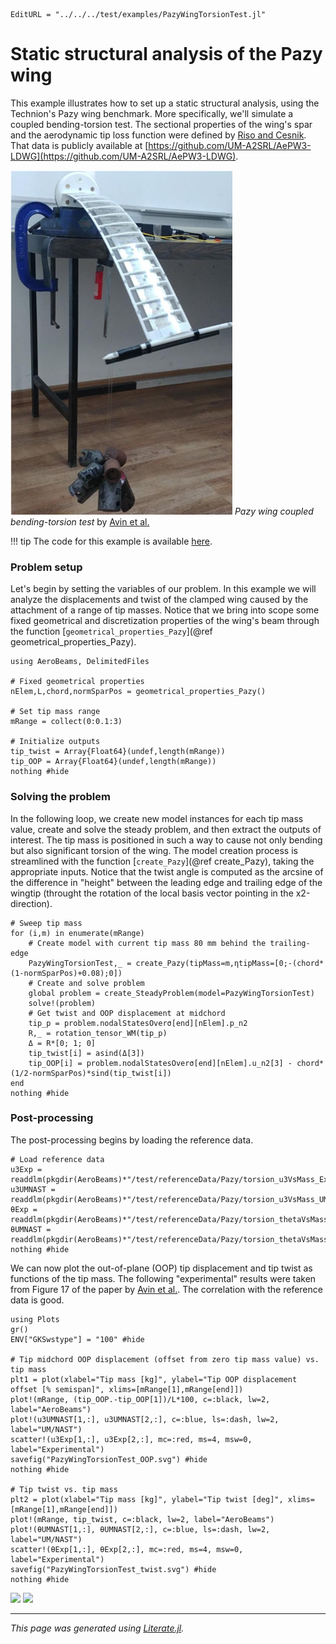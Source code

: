 ```@meta
EditURL = "../../../test/examples/PazyWingTorsionTest.jl"
```

# Static structural analysis of the Pazy wing
This example illustrates how to set up a static structural analysis, using the Technion's Pazy wing benchmark. More specifically, we'll simulate a coupled bending-torsion test. The sectional properties of the wing's spar and the aerodynamic tip loss function were defined by [Riso and Cesnik](https://doi.org/10.2514/6.2022-2313). That data is publicly available at [https://github.com/UM-A2SRL/AePW3-LDWG](https://github.com/UM-A2SRL/AePW3-LDWG).

![](../assets/pazyTorsionTest.png)
*Pazy wing coupled bending-torsion test* by [Avin et al.](https://doi.org/10.2514/1.J060621)

!!! tip
    The code for this example is available [here](https://github.com/luizpancini/AeroBeams.jl/blob/main/test/examples/PazyWingTorsionTest.jl).

### Problem setup
Let's begin by setting the variables of our problem. In this example we will analyze the displacements and twist of the clamped wing caused by the attachment of a range of tip masses. Notice that we bring into scope some fixed geometrical and discretization properties of the wing's beam through the function [`geometrical_properties_Pazy`](@ref geometrical_properties_Pazy).

````@example PazyWingTorsionTest
using AeroBeams, DelimitedFiles

# Fixed geometrical properties
nElem,L,chord,normSparPos = geometrical_properties_Pazy()

# Set tip mass range
mRange = collect(0:0.1:3)

# Initialize outputs
tip_twist = Array{Float64}(undef,length(mRange))
tip_OOP = Array{Float64}(undef,length(mRange))
nothing #hide
````

### Solving the problem
In the following loop, we create new model instances for each tip mass value, create and solve the steady problem, and then extract the outputs of interest. The tip mass is positioned in such a way to cause not only bending but also significant torsion of the wing. The model creation process is streamlined with the function [`create_Pazy`](@ref create_Pazy), taking the appropriate inputs. Notice that the twist angle is computed as the arcsine of the difference in "height" between the leading edge and trailing edge of the wingtip (throught the rotation of the local basis vector pointing in the x2-direction).

````@example PazyWingTorsionTest
# Sweep tip mass
for (i,m) in enumerate(mRange)
    # Create model with current tip mass 80 mm behind the trailing-edge
    PazyWingTorsionTest,_ = create_Pazy(tipMass=m,ηtipMass=[0;-(chord*(1-normSparPos)+0.08);0])
    # Create and solve problem
    global problem = create_SteadyProblem(model=PazyWingTorsionTest)
    solve!(problem)
    # Get twist and OOP displacement at midchord
    tip_p = problem.nodalStatesOverσ[end][nElem].p_n2
    R,_ = rotation_tensor_WM(tip_p)
    Δ = R*[0; 1; 0]
    tip_twist[i] = asind(Δ[3])
    tip_OOP[i] = problem.nodalStatesOverσ[end][nElem].u_n2[3] - chord*(1/2-normSparPos)*sind(tip_twist[i])
end
nothing #hide
````

### Post-processing
The post-processing begins by loading the reference data.

````@example PazyWingTorsionTest
# Load reference data
u3Exp = readdlm(pkgdir(AeroBeams)*"/test/referenceData/Pazy/torsion_u3VsMass_Exp.txt")
u3UMNAST = readdlm(pkgdir(AeroBeams)*"/test/referenceData/Pazy/torsion_u3VsMass_UMNAST.txt")
θExp = readdlm(pkgdir(AeroBeams)*"/test/referenceData/Pazy/torsion_thetaVsMass_Exp.txt")
θUMNAST = readdlm(pkgdir(AeroBeams)*"/test/referenceData/Pazy/torsion_thetaVsMass_UMNAST.txt")
nothing #hide
````

We can now plot the out-of-plane (OOP) tip displacement and tip twist as functions of the tip mass. The following "experimental" results were taken from Figure 17 of the paper by [Avin et al.](https://doi.org/10.2514/1.J060621). The correlation with the reference data is good.

````@example PazyWingTorsionTest
using Plots
gr()
ENV["GKSwstype"] = "100" #hide

# Tip midchord OOP displacement (offset from zero tip mass value) vs. tip mass
plt1 = plot(xlabel="Tip mass [kg]", ylabel="Tip OOP displacement offset [% semispan]", xlims=[mRange[1],mRange[end]])
plot!(mRange, (tip_OOP.-tip_OOP[1])/L*100, c=:black, lw=2, label="AeroBeams")
plot!(u3UMNAST[1,:], u3UMNAST[2,:], c=:blue, ls=:dash, lw=2, label="UM/NAST")
scatter!(u3Exp[1,:], u3Exp[2,:], mc=:red, ms=4, msw=0, label="Experimental")
savefig("PazyWingTorsionTest_OOP.svg") #hide
nothing #hide

# Tip twist vs. tip mass
plt2 = plot(xlabel="Tip mass [kg]", ylabel="Tip twist [deg]", xlims=[mRange[1],mRange[end]])
plot!(mRange, tip_twist, c=:black, lw=2, label="AeroBeams")
plot!(θUMNAST[1,:], θUMNAST[2,:], c=:blue, ls=:dash, lw=2, label="UM/NAST")
scatter!(θExp[1,:], θExp[2,:], mc=:red, ms=4, msw=0, label="Experimental")
savefig("PazyWingTorsionTest_twist.svg") #hide
nothing #hide
````

![](PazyWingTorsionTest_OOP.svg)
![](PazyWingTorsionTest_twist.svg)

---

*This page was generated using [Literate.jl](https://github.com/fredrikekre/Literate.jl).*

